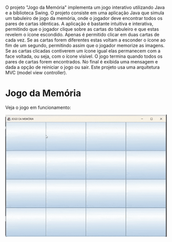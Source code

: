 O projeto "Jogo da Memória" implementa um jogo interativo utilizando Java e a biblioteca Swing.
O projeto consiste em uma aplicação Java que simula um tabuleiro de jogo da memória, onde o jogador deve encontrar todos os pares de cartas idênticas. A aplicação é bastante intuitiva e interativa, permitindo que o jogador clique sobre as cartas do tabuleiro e que estas revelem o ícone escondido. Apenas é permitido clicar em duas cartas de cada vez. Se as cartas forem diferentes estas voltam a esconder o ícone ao fim de um segundo, permitindo assim que o jogador memorize as imagens. Se as cartas clicadas contiverem um ícone igual elas permanecem com a face voltada, ou seja, com o ícone visível. O jogo termina quando todos os pares de cartas forem encontrados. No final é exibida uma mensagem e dada a opção de reiniciar o jogo ou sair.
Este projeto usa uma arquitetura MVC (model view controller).
# Jogo da Memória

Veja o jogo em funcionamento:

![Prévia do Jogo da Memória](JogoDaMemoria/video-jogo-memoria.gif)
